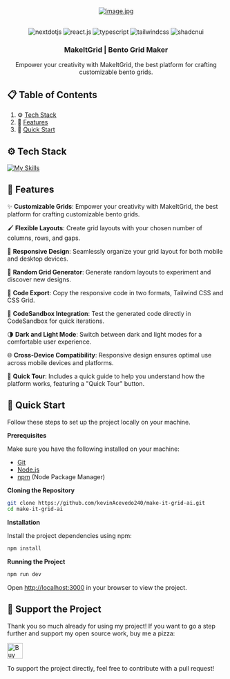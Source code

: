 <div align="center">
  
  <br />

  [![image.jpg](https://i.postimg.cc/NF22ZyKx/image.jpg)](https://postimg.cc/8fDC6zBF)

  <br/>

  <div>
    <img src="https://img.shields.io/badge/-Next_JS-black?style=for-the-badge&logoColor=white&logo=nextdotjs&color=000000" alt="nextdotjs" />
    <img src="https://img.shields.io/badge/-React_JS-black?style=for-the-badge&logoColor=white&logo=react&color=61DAFB" alt="react.js" />
    <img src="https://img.shields.io/badge/-Typescript-black?style=for-the-badge&logoColor=white&logo=typescript&color=3178C6" alt="typescript" />
    <img src="https://img.shields.io/badge/-Tailwind_CSS-black?style=for-the-badge&logoColor=white&logo=tailwindcss&color=06B6D4" alt="tailwindcss" />
    <img src="https://img.shields.io/badge/shadcn%2Fui-000000?style=for-the-badge&logo=shadcnui&logoColor=white" alt="shadcnui" />
    
  </div>

  <h3 align="center">MakeItGrid | Bento Grid Maker</h3>

   <div align="center">
     Empower your creativity with MakeItGrid, the best platform for crafting customizable bento grids. 
    </div>
</div>

## 📋 <a name="table">Table of Contents</a>

1. ⚙️ [Tech Stack](#tech-stack)
2. 🔋 [Features](#features)
3. 🤸 [Quick Start](#quick-start)


## <a name="tech-stack">⚙️ Tech Stack</a>

[![My Skills](https://skillicons.dev/icons?i=tailwind,typescript,react,nextjs)](https://skillicons.dev)<br/>

## <a name="features">🔋 Features</a>

✨ **Customizable Grids**: Empower your creativity with MakeItGrid, the best platform for crafting customizable bento grids.

🖌️ **Flexible Layouts**: Create grid layouts with your chosen number of columns, rows, and gaps.

📱 **Responsive Design**: Seamlessly organize your grid layout for both mobile and desktop devices.

🎲 **Random Grid Generator**: Generate random layouts to experiment and discover new designs.

📄 **Code Export**: Copy the responsive code in two formats, Tailwind CSS and CSS Grid.

🔗 **CodeSandbox Integration**: Test the generated code directly in CodeSandbox for quick iterations.

🌗 **Dark and Light Mode**: Switch between dark and light modes for a comfortable user experience.

🌐 **Cross-Device Compatibility**: Responsive design ensures optimal use across mobile devices and platforms.

🚀 **Quick Tour**: Includes a quick guide to help you understand how the platform works, featuring a "Quick Tour" button.


## <a name="quick-start">🤸 Quick Start</a>

Follow these steps to set up the project locally on your machine.

**Prerequisites**

Make sure you have the following installed on your machine:

- [Git](https://git-scm.com/)
- [Node.js](https://nodejs.org/en)
- [npm](https://www.npmjs.com/) (Node Package Manager)

**Cloning the Repository**

```bash
git clone https://github.com/kevinAcevedo240/make-it-grid-ai.git
cd make-it-grid-ai
```

**Installation**

Install the project dependencies using npm:

```bash
npm install
```

**Running the Project**

```bash
npm run dev
```

Open [http://localhost:3000](http://localhost:3000) in your browser to view the project.


## 💖 Support the Project

Thank you so much already for using my project! If you want to go a step further and support my open source work, buy me a pizza:

<a href='https://buymeacoffee.com/kevinacevedo' target='_blank'><img height='36' style='border:0px;height:36px;' src='https://i.postimg.cc/C5JMPSN4/buymecoffe.png' border='0' alt='Buy Me a Coffee' /></a>

To support the project directly, feel free to contribute with a pull request!